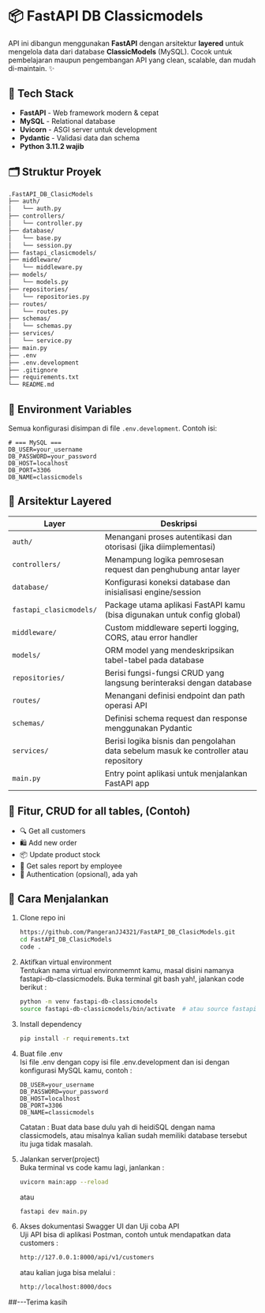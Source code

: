 # 📦 FastAPI DB Classicmodels

API ini dibangun menggunakan **FastAPI** dengan arsitektur **layered** untuk mengelola data dari database **ClassicModels** (MySQL). 
Cocok untuk pembelajaran maupun pengembangan API yang clean, scalable, dan mudah di-maintain. ✨

## 🚀 Tech Stack

- **FastAPI** - Web framework modern & cepat
- **MySQL** - Relational database
- **Uvicorn** - ASGI server untuk development
- **Pydantic** - Validasi data dan schema
- **Python 3.11.2 wajib**

## 🗂️ Struktur Proyek

```bash
.FastAPI_DB_ClasicModels
├── auth/
│   └── auth.py
├── controllers/
│   └── controller.py
├── database/
│   └── base.py
│   └── session.py
├── fastapi_clasicmodels/
├── middleware/
│   └── middleware.py
├── models/
│   └── models.py
├── repositories/
│   └── repositories.py
├── routes/
│   └── routes.py
├── schemas/
│   └── schemas.py
├── services/
│   └── service.py
├── main.py
├── .env
├── .env.development
├── .gitignore
├── requirements.txt
└── README.md
```


## 🔐 Environment Variables

Semua konfigurasi disimpan di file `.env.development`. Contoh isi:

```env
# === MySQL ===
DB_USER=your_username
DB_PASSWORD=your_password
DB_HOST=localhost
DB_PORT=3306
DB_NAME=classicmodels
```

## 🧠 Arsitektur Layered

<table>
  <thead>
    <tr>
      <th>Layer</th>
      <th>Deskripsi</th>
    </tr>
  </thead>
  <tbody>
    <tr>
      <td><code>auth/</code></td>
      <td>Menangani proses autentikasi dan otorisasi (jika diimplementasi)</td>
    </tr>
    <tr>
      <td><code>controllers/</code></td>
      <td>Menampung logika pemrosesan request dan penghubung antar layer</td>
    </tr>
    <tr>
      <td><code>database/</code></td>
      <td>Konfigurasi koneksi database dan inisialisasi engine/session</td>
    </tr>
    <tr>
      <td><code>fastapi_clasicmodels/</code></td>
      <td>Package utama aplikasi FastAPI kamu (bisa digunakan untuk config global)</td>
    </tr>
    <tr>
      <td><code>middleware/</code></td>
      <td>Custom middleware seperti logging, CORS, atau error handler</td>
    </tr>
    <tr>
      <td><code>models/</code></td>
      <td>ORM model yang mendeskripsikan tabel-tabel pada database</td>
    </tr>
    <tr>
      <td><code>repositories/</code></td>
      <td>Berisi fungsi-fungsi CRUD yang langsung berinteraksi dengan database</td>
    </tr>
    <tr>
      <td><code>routes/</code></td>
      <td>Menangani definisi endpoint dan path operasi API</td>
    </tr>
    <tr>
      <td><code>schemas/</code></td>
      <td>Definisi schema request dan response menggunakan Pydantic</td>
    </tr>
    <tr>
      <td><code>services/</code></td>
      <td>Berisi logika bisnis dan pengolahan data sebelum masuk ke controller atau repository</td>
    </tr>
    <tr>
      <td><code>main.py</code></td>
      <td>Entry point aplikasi untuk menjalankan FastAPI app</td>
    </tr>
  </tbody>
</table>


## 📌 Fitur, CRUD for all tables, (Contoh)
<ul>
  <li>🔍 Get all customers</li>
  <li>🛍️ Add new order</li>
  <li>📦 Update product stock</li>
  <li>🧾 Get sales report by employee</li>
  <li>🔐 Authentication (opsional), ada yah</li>
</ul>

## 🧪 Cara Menjalankan

1. Clone repo ini
    ```bash
    https://github.com/PangeranJJ4321/FastAPI_DB_ClasicModels.git
    cd FastAPI_DB_ClasicModels
    code .
    ```
2. Aktifkan virtual environment<br/>
   Tentukan nama virtual environmemnt kamu, masal disini namanya fastapi-db-classicmodels.
   Buka terminal git bash yah!, jalankan code berikut :
   ```bash
   python -m venv fastapi-db-classicmodels
   source fastapi-db-classicmodels/bin/activate  # atau source fastapi-db-classicmodels\Scripts\activate di Windows
   ```
4. Install dependency
   ```bash
   pip install -r requirements.txt
   ```
6. Buat file .env <br/>
   Isi file .env dengan copy isi file .env.development dan isi dengan konfigurasi MySQL kamu, contoh : 
   ```env
   DB_USER=your_username
   DB_PASSWORD=your_password
   DB_HOST=localhost
   DB_PORT=3306
   DB_NAME=classicmodels
   ```
   Catatan : Buat data base dulu yah di heidiSQL dengan nama classicmodels, atau misalnya
   kalian sudah memiliki database tersebut itu juga tidak masalah.
8. Jalankan server(project)<br/>
   Buka terminal vs code kamu lagi, janlankan :
   ```bash
   uvicorn main:app --reload
   ```
   atau
   ```bash
   fastapi dev main.py
   ```

9. Akses dokumentasi Swagger UI dan Uji coba API<br/>
   Uji API bisa di aplikasi Postman, contoh untuk mendapatkan data customers :
   ```bash
   http://127.0.0.1:8000/api/v1/customers
   ```
   atau kalian juga bisa melalui :
   ```bash
   http://localhost:8000/docs
   ```


##---Terima kasih
   
   


